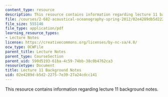 ```yaml
---
content_type: resource
description: This resource contains information regarding lecture 11 background notes.
file: /courses/2-682-acoustical-oceanography-spring-2012/02e4289db5d222757e3927a24cdcc141_MIT2_682S12_bglec11.pdf
file_size: 555146
file_type: application/pdf
learning_resource_types:
- Lecture Notes
license: https://creativecommons.org/licenses/by-nc-sa/4.0/
ocw_type: OCWFile
parent_title: Lecture Notes
parent_type: CourseSection
parent_uid: 590d5193-61ba-4c59-74bb-38c0b4762ca3
resourcetype: Document
title: Lecture 11 Background Notes
uid: 02e4289d-b5d2-2275-7e39-27a24cdcc141
---
```

This resource contains information regarding lecture 11 background notes.